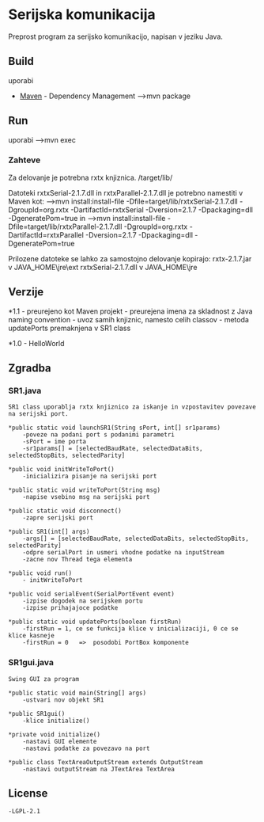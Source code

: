 # Serijska komunikacija

Preprost program za serijsko komunikacijo, napisan v jeziku Java.

## Build

uporabi
* [Maven](https://maven.apache.org/) - Dependency Management
-->mvn package

## Run
uporabi
-->mvn exec

### Zahteve

Za delovanje je potrebna rxtx knjiznica.
/target/lib/

Datoteki rxtxSerial-2.1.7.dll in rxtxParallel-2.1.7.dll je potrebno namestiti v Maven kot:
-->mvn install:install-file -Dfile=target/lib/rxtxSerial-2.1.7.dll -DgroupId=org.rxtx -DartifactId=rxtxSerial  -Dversion=2.1.7 -Dpackaging=dll -DgeneratePom=true
in
-->mvn install:install-file -Dfile=target/lib/rxtxParallel-2.1.7.dll -DgroupId=org.rxtx -DartifactId=rxtxParallel  -Dversion=2.1.7 -Dpackaging=dll -DgeneratePom=true


Prilozene datoteke se lahko za samostojno delovanje kopirajo:
	rxtx-2.1.7.jar	v	JAVA_HOME\jre\ext
	rxtxSerial-2.1.7.dll	v	JAVA_HOME\jre


## Verzije

*1.1 - preurejeno kot Maven projekt
	 - preurejena imena za skladnost z Java naming convention
	 - uvoz samih knjiznic, namesto celih classov
	 - metoda updatePorts premaknjena v SR1 class

*1.0 - HelloWorld


## Zgradba

### SR1.java

	SR1 class uporablja rxtx knjiznico za iskanje in vzpostavitev povezave na serijski port.
	
	*public static void launchSR1(String sPort, int[] sr1params)
		-poveze na podani port s podanimi parametri
		-sPort = ime porta
		-sr1params[] = [selectedBaudRate, selectedDataBits, selectedStopBits, selectedParity]
		
	*public void initWriteToPort()
		-inicializira pisanje na serijski port
		
	*public static void writeToPort(String msg)
		-napise vsebino msg na serijski port
		
	*public static void disconnect()
		-zapre serijski port
		
	*public SR1(int[] args)
		-args[] = [selectedBaudRate, selectedDataBits, selectedStopBits, selectedParity]
		-odpre serialPort in usmeri vhodne podatke na inputStream
		-zacne nov Thread tega elementa
		
	*public void run()
		- initWriteToPort
		
	*public void serialEvent(SerialPortEvent event)
		-izpise dogodek na serijskem portu
		-izpise prihajajoce podatke 
		
	*public static void updatePorts(boolean firstRun)
		-firstRun = 1, ce se funkcija klice v inicializaciji, 0 ce se klice kasneje
		-firstRun = 0 	=>	posodobi PortBox komponente
		
### SR1gui.java

	Swing GUI za program
	
	*public static void main(String[] args)
		-ustvari nov objekt SR1
		
	*public SR1gui()
		-klice initialize()
		
	*private void initialize()
		-nastavi GUI elemente
		-nastavi podatke za povezavo na port
	
	*public class TextAreaOutputStream extends OutputStream
		-nastavi outputStream na JTextArea TextArea

## License

	-LGPL-2.1
	




